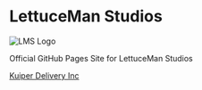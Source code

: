 # LettuceMan Studios

![LMS Logo](https://lettucemanstudios.tk/logo.png)

Official GitHub Pages Site for LettuceMan Studios

[Kuiper Delivery Inc](https://kuiper.lettucemanstudios.tk)
